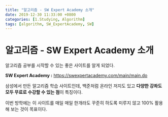 ```yaml
---
title: "알고리즘 - SW Expert Academy 소개"
date: 2019-12-30 11:33:00 +0800
categories: [1.Studying, Algorithm]
tags: [algorithm, SW_ExpertAcademy, SW]
---
```


# 알고리즘 - SW Expert Academy 소개



알고리즘 공부를 시작할 수 있는 좋은 사이트를 알게 되었다.



**SW Expert Academy :** https://swexpertacademy.com/main/main.do



삼성에서 만든 알고리즘 학습 사이트인데, 백준처럼 온라인 저지도 있고 **다양한 강좌도 모두 무료로 수강할 수 있는 점**이 특징이다.

이번 방학에는 이 사이트를 매일 매일 한개라도 꾸준히 하도록 미루지 않고 100% 활용해 보는 것이 목표이다.

